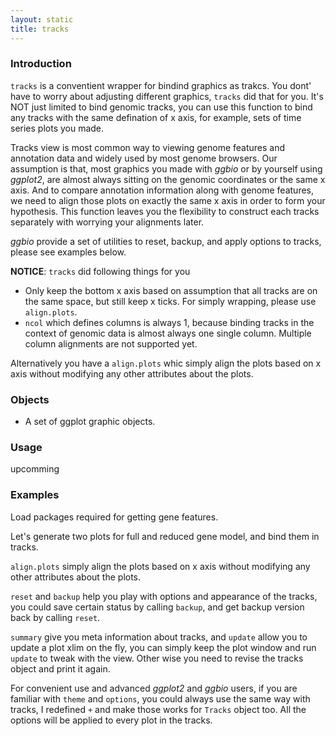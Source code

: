 ```yaml
---
layout: static
title: tracks
---
```

<!--roptions dev='png', fig.width=8, fig.height=8, fig.path = "tracks-" -->
<!--begin.rcode setup, message = FALSE, echo = FALSE, warning = FALSE
    render_jekyll()
##    opts_knit$set(upload.fun = function(file) 
##       imgur_upload(file, key = "7733c9b660907f0975935cc9ba657413"))
    opts_knit$set(base.url='http://tengfei.github.com/ggbio/tracks/')
    dir.path <- "/home/tengfei/Codes/svnrepos/devel/ggbio/inst/examples/tracks"
    fl<- file.path(dir.path, "tracks.R")
    read_chunk(fl)
end.rcode-->

### Introduction
`tracks` is a conventient wrapper for bindind graphics as trakcs. You dont' have
to worry about adjusting different graphics, `tracks` did that for you. It's NOT
just limited to bind genomic tracks, you can use this function to bind any
tracks with the same defination of x axis, for example, sets of time series
plots you made.

Tracks view is most common way to viewing genome features and annotation data
and widely used by most genome browsers. Our assumption is that, most graphics
you made with *ggbio* or by yourself using *ggplot2*, are almost always sitting
on the genomic coordinates or the same x axis. And to compare annotation
information along with genome features, we need to align those plots on exactly
the same x axis in order to form your hypothesis. This function leaves you the
flexibility to construct each tracks separately with worrying your alignments
later.

*ggbio* provide a set of utilities to reset, backup, and apply options to
 tracks, please see examples below.

**NOTICE**: `tracks` did following things for you
 
 *  Only keep the bottom x axis based on assumption that all tracks are on the
 same space, but still keep x ticks. For simply wrapping, please use `align.plots`.
 *  `ncol` which defines columns is always 1, because binding tracks in the
    context of genomic data is almost always one single column. Multiple column
    alignments are not supported yet.


 
Alternatively you have a `align.plots` whic simply align the plots based on x axis
without modifying any other attributes about the plots.

### Objects
  * A set of ggplot graphic objects.
  
### Usage
  upcomming
  
### Examples
Load packages required for getting gene features.
<!--begin.rcode load, message = FALSE, warning = FALSE
end.rcode-->

Let's generate two plots for full and reduced gene model, and bind them in
tracks.
<!--begin.rcode tracks, message = FALSE, warning = FALSE
end.rcode-->

`align.plots` simply align the plots based on x axis
without modifying any other attributes about the plots.
<!--begin.rcode align.plots, message = FALSE, warning = FALSE
end.rcode-->

`reset` and `backup` help you play with options and appearance of the tracks,
you could save certain status by calling `backup`, and get backup version back
by calling `reset`.
<!--begin.rcode reset, message = FALSE, warning = FALSE
end.rcode-->

`summary` give you meta information about tracks, and `update` allow you to
update a plot xlim on the fly, you can simply keep the plot window and run
`update` to tweak with the view. Other wise you need to revise the tracks object
and print it again.
<!--begin.rcode utils, message = FALSE, warning = FALSE
end.rcode-->

For convenient use and advanced *ggplot2* and *ggbio* users, if you are familiar
with `theme` and `options`, you could always use the same way with tracks, I
redefined `+` and make those works for `Tracks` object too. All the options will
be applied to every plot in the tracks.
<!--begin.rcode opts, message = FALSE, warning = FALSE
end.rcode-->



